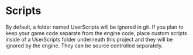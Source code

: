 ﻿# Scripts

By default, a folder named UserScripts will be ignored in git. If you plan to keep your game code separate from the engine code, place custom scripts inside of a UserScripts folder underneath this project and they will be ignored by the engine. They can be source controlled separately.